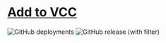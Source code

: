  # [Add to VCC](https://uslashdeleted.github.io/vcc-listing/)

![GitHub deployments](https://img.shields.io/github/actions/workflow/status/uslashdeleted/vcc-listing/build-listing.yml?label=Build%20Package%20Listing) ![GitHub release (with filter)](https://img.shields.io/github/v/release/uslashdeleted/vcc-Toolbox)
